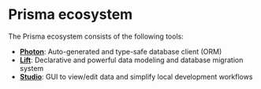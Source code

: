 # Prisma ecosystem

The Prisma ecosystem consists of the following tools:

- [**Photon**](https://photonjs.prisma.io/): Auto-generated and type-safe database client (ORM)
- [**Lift**](https://lift.prisma.io/): Declarative and powerful data modeling and database migration system
- [**Studio**](https://github.com/prisma/studio): GUI to view/edit data and simplify local development workflows 

